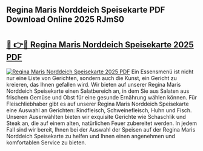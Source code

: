 ## Regina Maris Norddeich Speisekarte PDF Download Online 2025 RJmS0

# <h2><a href="http://gccuy11.nevu.top/?p=Regina+Maris+Norddeich+Speisekarte">🔗 👉🔴 Regina Maris Norddeich Speisekarte 2025 PDF</a></h2>

[![Regina Maris Norddeich Speisekarte 2025 PDF](https://i.imgur.com/dBaPXMq.png)](http://gccuy11.nevu.top/?p=Regina+Maris+Norddeich+Speisekarte)
Ein Essensmenü ist nicht nur eine Liste von Gerichten, sondern auch die Kunst, ein Gericht zu kreieren, das Ihnen gefallen wird. Wir bieten auf unserer Regina Maris Norddeich Speisekarte einen Salatbereich an, in dem Sie aus Salaten aus frischem Gemüse und Obst für eine gesunde Ernährung wählen können. Für Fleischliebhaber gibt es auf unserer Regina Maris Norddeich Speisekarte eine Auswahl an Gerichten: Rindfleisch, Schweinefleisch, Huhn und Fisch. Unseren Auserwählten bieten wir exquisite Gerichte wie Schaschlik und Steak an, die auf einem alten, natürlichen Feuer zubereitet werden. In jedem Fall sind wir bereit, Ihnen bei der Auswahl der Speisen auf der Regina Maris Norddeich Speisekarte zu helfen und Ihnen einen angenehmen und komfortablen Service zu bieten.
